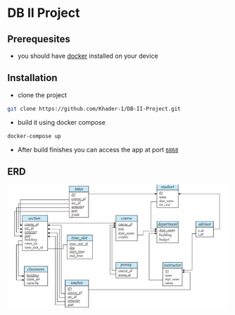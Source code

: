 # DB II Project

## Prerequesites

- you should have [docker](https://www.docker.com/) installed on your device

## Installation

- clone the project

```bash
git clone https://github.com/Khader-1/DB-II-Project.git
```

- build it using docker compose

```bash
docker-compose up
```

- After build finishes you can access the app at port [`6868`](http://localhost:6868)

## ERD

!["ERD"](university_db_schema.png)
